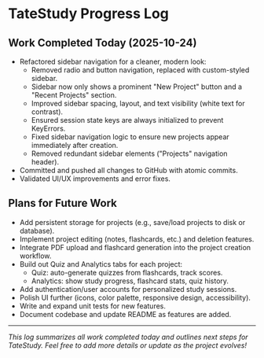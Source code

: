 # TateStudy Progress Log

## Work Completed Today (2025-10-24)

- Refactored sidebar navigation for a cleaner, modern look:
  - Removed radio and button navigation, replaced with custom-styled sidebar.
  - Sidebar now only shows a prominent "New Project" button and a "Recent Projects" section.
  - Improved sidebar spacing, layout, and text visibility (white text for contrast).
  - Ensured session state keys are always initialized to prevent KeyErrors.
  - Fixed sidebar navigation logic to ensure new projects appear immediately after creation.
  - Removed redundant sidebar elements ("Projects" navigation header).
- Committed and pushed all changes to GitHub with atomic commits.
- Validated UI/UX improvements and error fixes.

## Plans for Future Work

- Add persistent storage for projects (e.g., save/load projects to disk or database).
- Implement project editing (notes, flashcards, etc.) and deletion features.
- Integrate PDF upload and flashcard generation into the project creation workflow.
- Build out Quiz and Analytics tabs for each project:
  - Quiz: auto-generate quizzes from flashcards, track scores.
  - Analytics: show study progress, flashcard stats, quiz history.
- Add authentication/user accounts for personalized study sessions.
- Polish UI further (icons, color palette, responsive design, accessibility).
- Write and expand unit tests for new features.
- Document codebase and update README as features are added.

---

*This log summarizes all work completed today and outlines next steps for TateStudy. Feel free to add more details or update as the project evolves!*
